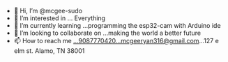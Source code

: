 - 👋 Hi, I’m @mcgee-sudo
- 👀 I’m interested in ... Everything
- 🌱 I’m currently learning ...programming the esp32-cam with Arduino ide
- 💞️ I’m looking to collaborate on ...making the world a better future
- 📫 How to reach me ...9087770420...mcgeeryan316@gmail.com...127 e elm st. Alamo, TN 38001

<!---
mcgee-sudo/mcgee-sudo is a ✨ special ✨ repository because its `README.md` (this file) appears on your GitHub profile.
You can click the Preview link to take a look at your changes.
--->
